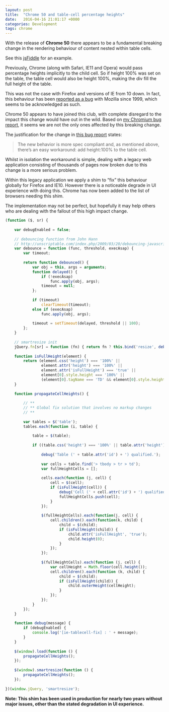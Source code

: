 ```yaml
---
layout: post
title:  "Chrome 50 and table-cell percentage heights"
date:   2016-04-16 21:01:17 +0000
categories: Development
tags: chrome
---
```


With the release of **Chrome 50** there appears to be a fundamental breaking change in the rendering behaviour of content nested within table cells.

See this [jsFiddle](https://jsfiddle.net/zc21pg9q/1/) for an example.

Previously, Chrome (along with Safari, IE11 and Opera) would pass percentage heights implicitly to the child cell. So if height 100% was set on the table, the table cell would also be height 100%, making the div fill the full height of the table.

This was not the case with Firefox and versions of IE from 10 down. In fact, this behaviour has been [reported as a bug](https://bugzilla.mozilla.org/show_bug.cgi?id=10212) with Mozilla since 1999, which seems to be acknowledged as such.

Chrome 50 appears to have joined this club, with complete disregard to the impact this change would have out in the wild. Based on [my Chromium bug report](https://bugs.chromium.org/p/chromium/issues/detail?id=603835&start=100&num=100), it seems we are not the only ones affected by this breaking change.

The justification for the change in [this bug report](https://bugs.chromium.org/p/chromium/issues/detail?id=583670&q=label%3ACr-Blink-Layout-Table&colspec=ID%20Pri%20M%20Stars%20ReleaseBlock%20Cr%20Status%20Owner%20Summary%20OS%20Modified) states:

> The new behavior is more spec compliant and, as mentioned above, there’s an easy workaround: add height:100% to the table cell.

Whilst in isolation the workaround is simple, dealing with a legacy web application consisting of thousands of pages now broken due to this change is a more serious problem.

Within this legacy application we apply a shim to “fix” this behaviour globally for Firefox and IE10. However there is a noticeable degrade in UI experience with doing this. Chrome has now been added to the list of browsers needing this shim.

The implementation may not be perfect, but hopefully it may help others who are dealing with the fallout of this high impact change.

```javascript
(function ($, sr) {
 
    var debugEnabled = false;
 
    // debouncing function from John Hann
    // http://unscriptable.com/index.php/2009/03/20/debouncing-javascript-methods/
    var debounce = function (func, threshold, execAsap) {
        var timeout;
 
        return function debounced() {
            var obj = this, args = arguments;
            function delayed() {
                if (!execAsap)
                    func.apply(obj, args);
                timeout = null;
            };
 
            if (timeout)
                clearTimeout(timeout);
            else if (execAsap)
                func.apply(obj, args);
 
            timeout = setTimeout(delayed, threshold || 100);
        };
    }
 
    // smartresize init
    jQuery.fn[sr] = function (fn) { return fn ? this.bind('resize', debounce(fn)) : this.trigger(sr); };
 
    function isFullHeight(element) {
        return (element.css('height') === '100%' ||
                element.attr('height') === '100%' ||
                element.attr('isFullHeight') === 'true' ||
                element[0].style.height === '100%' ||
                (element[0].tagName === 'TD' && element[0].style.height == '' && !element.attr('height')));
    }
 
    function propagateCellHeights() {
 
        // **
        // ** Global fix solution that involves no markup changes
        // **
 
        var tables = $('table');
        tables.each(function (i, table) {
 
            table = $(table);
 
            if ((table.css('height') === '100%' || table.attr('height') === '100%') && table.is(':visible')) {
 
                debug('Table (' + table.attr('id') + ') qualified.');
 
                var cells = table.find('> tbody > tr > td');
                var fullHeightCells = [];
 
                cells.each(function (j, cell) {
                    cell = $(cell);
                    if (isFullHeight(cell)) {
                        debug('Cell (' + cell.attr('id') + ') qualified.');
                        fullHeightCells.push(cell);
                    }
                });
 
                $(fullHeightCells).each(function(j, cell) {
                    cell.children().each(function(k, child) {
                        child = $(child);
                        if (isFullHeight(child)) {
                            child.attr('isFullHeight', 'true');
                            child.height(0);
                        }
                    });
                });
 
                $(fullHeightCells).each(function (j, cell) {
                    var cellHeight = Math.floor(cell.height());
                    cell.children().each(function (k, child) {
                        child = $(child);
                        if (isFullHeight(child)) {
                            child.outerHeight(cellHeight);
                        }
                    });
                });
            }
        });
    }
 
    function debug(message) {
        if (debugEnabled) {
            console.log('[ie-tablecell-fix] : ' + message);
        }
    }
 
    $(window).load(function () {
        propagateCellHeights();
    });
 
    $(window).smartresize(function () {
        propagateCellHeights();
    });
 
})(window.jQuery, 'smartresize');
```

**Note: This shim has been used in production for nearly two years without major issues, other than the stated degradation in UI experience.**